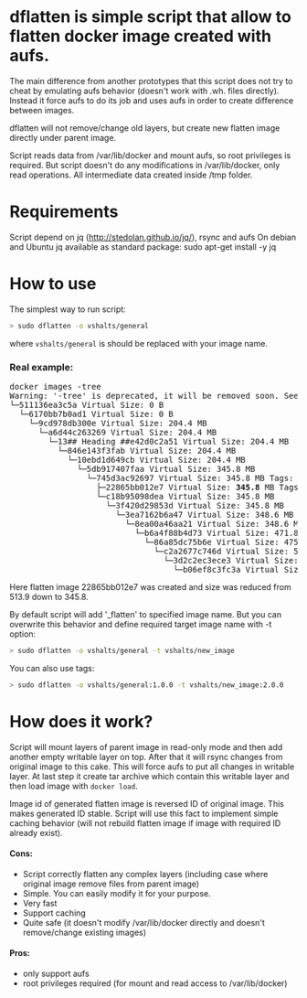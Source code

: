 dflatten is simple script that allow to flatten docker image created with aufs.
===============

The main difference from another prototypes that this script does not try to cheat by emulating aufs behavior (doesn't work with .wh. files directly).
Instead it force aufs to do its job and uses aufs in order to create difference between images.

dflatten will not remove/change old layers, but create new flatten image directly under parent image.

Script reads data from /var/lib/docker and mount aufs, so root privileges is required.
But script doesn't do any modifications in /var/lib/docker, only read operations.
All intermediate data created inside /tmp folder.

Requirements
===============
Script depend on jq (http://stedolan.github.io/jq/), rsync and aufs
On debian and Ubuntu jq available as standard package:
sudo apt-get install -y jq

How to use
===============
The simplest way to run script:
```bash
> sudo dflatten -o vshalts/general
```
where `vshalts/general` is should be replaced with your image name.

### Real example:

<pre>
docker images -tree
Warning: '-tree' is deprecated, it will be removed soon. See usage.
└─511136ea3c5a Virtual Size: 0 B
  └─6170bb7b0ad1 Virtual Size: 0 B
    └─9cd978db300e Virtual Size: 204.4 MB
      └─a6d44c263269 Virtual Size: 204.4 MB
        └─13## Heading ##e42d0c2a51 Virtual Size: 204.4 MB
          └─846e143f3fab Virtual Size: 204.4 MB
            └─10ebd1d649cb Virtual Size: 204.4 MB
              └─5db917407faa Virtual Size: 345.8 MB
                └─745d3ac92697 Virtual Size: 345.8 MB Tags: phusion/baseimage:0.9.9
                  ├─22865bb012e7 Virtual Size: <b>345.8</b> MB Tags: <b>vshalts/general_flatten:latest</b>
                  └─c18b95098dea Virtual Size: 345.8 MB
                    └─3f420d29853d Virtual Size: 345.8 MB
                      └─3ea7162b6a47 Virtual Size: 348.6 MB
                        └─8ea00a46aa21 Virtual Size: 348.6 MB
                          └─b6a4f88b4d73 Virtual Size: 471.8 MB
                            └─86a85dc75b6e Virtual Size: 475.5 MB
                              └─c2a2677c746d Virtual Size: 513.9 MB
                                └─3d2c2ec3ece3 Virtual Size: 513.9 MB
                                  └─b06ef8c3fc3a Virtual Size: <b>513.9</b> MB Tags: <b>vshalts/general:latest</b>
</pre>
Here flatten image 22865bb012e7 was created and size was reduced from 513.9 down to 345.8.


By default script will add '_flatten' to specified image name. But you can overwrite this behavior and define required target image name with -t option:

```bash
> sudo dflatten -o vshalts/general -t vshalts/new_image
```

You can also use tags:
```bash
> sudo dflatten -o vshalts/general:1.0.0 -t vshalts/new_image:2.0.0
```

How does it work?
===============

Script will mount layers of parent image in read-only mode and then add another empty writable layer on top.
After that it will rsync changes from original image to this cake. This will force aufs to put all changes in writable layer.
At last step it create tar archive which contain this writable layer and then load image with `docker load`.

Image id of generated flatten image is reversed ID of original image. This makes generated ID stable.
Script will use this fact to implement simple caching behavior (will not rebuild flatten image if image with required ID already exist).


#### Cons:
- Script correctly flatten any complex layers (including case where original image remove files from parent image)
- Simple. You can easily modify it for your purpose.
- Very fast
- Support caching
- Quite safe (it doesn't modify /var/lib/docker directly and doesn't remove/change existing images)

#### Pros:
- only support aufs
- root privileges required (for mount and read access to /var/lib/docker)